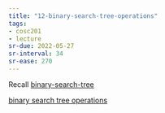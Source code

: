 ```yaml
---
title: "12-binary-search-tree-operations"
tags: 
- cosc201
- lecture
sr-due: 2022-05-27
sr-interval: 34
sr-ease: 270
---
```


Recall [binary-search-tree](notes/binary-search-tree.md)

[binary search tree operations](notes/bst-operations.md)